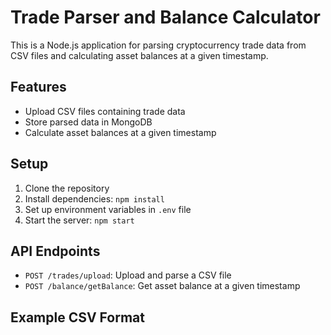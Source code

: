 # Trade Parser and Balance Calculator

This is a Node.js application for parsing cryptocurrency trade data from CSV files and calculating asset balances at a given timestamp.

## Features

- Upload CSV files containing trade data
- Store parsed data in MongoDB
- Calculate asset balances at a given timestamp

## Setup

1. Clone the repository
2. Install dependencies: `npm install`
3. Set up environment variables in `.env` file
4. Start the server: `npm start`

## API Endpoints

- `POST /trades/upload`: Upload and parse a CSV file
- `POST /balance/getBalance`: Get asset balance at a given timestamp

## Example CSV Format

